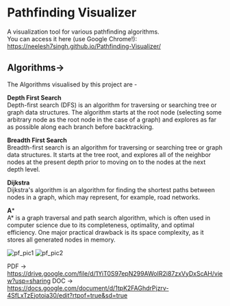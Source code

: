 # Pathfinding Visualizer
A visualization tool for various pathfinding algorithms.<br/>
You can access it here (use Google Chrome!): https://neelesh7singh.github.io/Pathfinding-Visualizer/
## Algorithms->
 The Algorithms visualised by this project are -<br/>
 
 **Depth First Search**<br/>
 Depth-first search (DFS) is an algorithm for traversing or searching tree or graph data structures. The algorithm starts at the root node (selecting some arbitrary node as the root node in the case of a graph) and explores as far as possible along each branch before backtracking.<br/>
 
 **Breadth First Search**<br/>
 Breadth-first search is an algorithm for traversing or searching tree or graph data structures. It starts at the tree root, and explores all of the neighbor nodes at the present depth prior to moving on to the nodes at the next depth level.<br/>
 
 **Dijkstra**<br/>
 Dijkstra's algorithm is an algorithm for finding the shortest paths between nodes in a graph, which may represent, for example, road networks.<br/>
 
 **A***<br/>
 A* is a graph traversal and path search algorithm, which is often used in computer science due to its completeness, optimality, and optimal efficiency. One major practical drawback is its space complexity, as it stores all generated nodes in memory.<br/>

![pf_pic1](https://user-images.githubusercontent.com/42792434/121154519-aa0a0400-c864-11eb-9524-733642785d9d.png)
![pf_pic2](https://user-images.githubusercontent.com/42792434/121154528-aaa29a80-c864-11eb-8720-76a267cb5059.png)


PDF -> https://drive.google.com/file/d/1YiT0S97epN299AWoIR2i87zxVyDxScAH/view?usp=sharing
DOC -> https://docs.google.com/document/d/1tpK2FAGhdrPjzrv-4SfLxTzEjotoia30/edit?rtpof=true&sd=true
